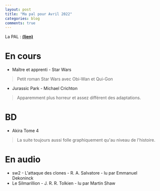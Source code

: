 ```yaml
---
layout: post
title: "Ma pal pour Avril 2022"
categories: blog
comments: true
---
```


La PAL : [**(lien)**](https://homeostasie.github.io/bouquins/pal/)

# En cours 

- Maître et apprenti - Star Wars
> Petit roman Star Wars avec Obi-Wan et Qui-Gon

- Jurassic Park - Michael Crichton
> Apparemment plus horreur et assez différent des adaptations.

# BD
- Akira Tome 4
> La suite toujours aussi folle graphiquement qu'au niveau de l'histoire.

# En audio

- sw2 - L'attaque des clones -  R. A. Salvatore - lu par Emmanuel Dekoninck
- Le Silmarillion -  J. R. R. Tolkien - lu par  Martin Shaw

